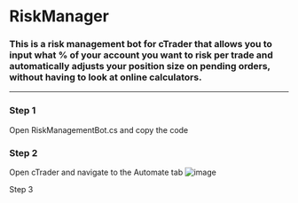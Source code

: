 # RiskManager

### This is a risk management bot for cTrader that allows you to input what % of your account you want to risk per trade and automatically adjusts your position size on pending orders, without having to look at online calculators.
---
### Step 1 
Open RiskManagementBot.cs and copy the code

### Step 2 
Open cTrader and navigate to the Automate tab
![image](https://github.com/bobistefxA54/RiskManager/assets/157811229/21b38887-2227-4177-9fd9-b3228fc73ed2)


Step 3
